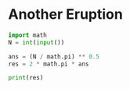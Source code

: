 # Another Eruption

```python
import math
N = int(input())

ans = (N / math.pi) ** 0.5
res = 2 * math.pi * ans

print(res)
```
